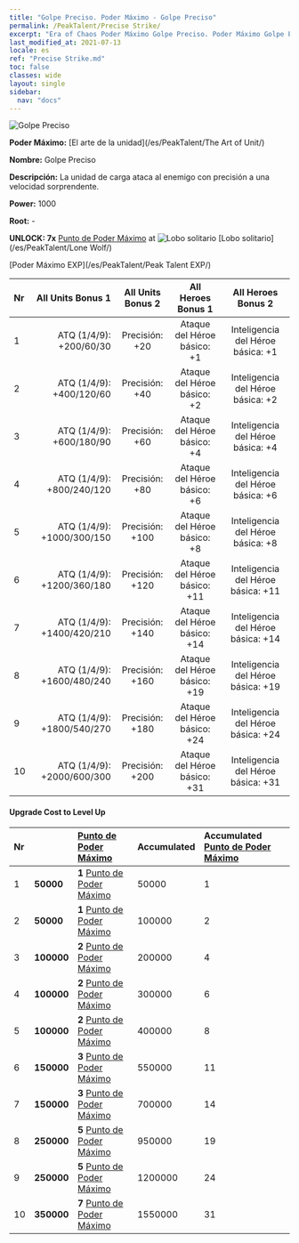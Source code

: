 ```yaml
---
title: "Golpe Preciso. Poder Máximo - Golpe Preciso"
permalink: /PeakTalent/Precise Strike/
excerpt: "Era of Chaos Poder Máximo Golpe Preciso. Poder Máximo Golpe Preciso. Golpe Preciso"
last_modified_at: 2021-07-13
locale: es
ref: "Precise Strike.md"
toc: false
classes: wide
layout: single
sidebar:
  nav: "docs"
---
```


  ![Golpe Preciso](/images/pt/talent_2002.png)

  **Poder Máximo:** [El arte de la unidad](/es/PeakTalent/The Art of Unit/)

  **Nombre:** Golpe Preciso

  **Descripción:** La unidad de carga ataca al enemigo con precisión a una velocidad sorprendente.

  **Power:** 1000

  **Root:** -

  **UNLOCK: 7x** [Punto de Poder Máximo](/ItemsES/con_934/) at ![Lobo solitario](/images/pt/talent_2001.png) [Lobo solitario](/es/PeakTalent/Lone Wolf/)

  [Poder Máximo EXP](/es/PeakTalent/Peak Talent EXP/)

  | Nr | All Units Bonus 1 | All Units Bonus 2 | All Heroes Bonus 1 | All Heroes Bonus 2 |
  |:---|--------------:|:-------------:|:-------------:|:-------------:|
  | 1 | ATQ (1/4/9): +200/60/30 | Precisión: +20 | Ataque del Héroe básico: +1 | Inteligencia del Héroe básica: +1 |
  | 2 | ATQ (1/4/9): +400/120/60 | Precisión: +40 | Ataque del Héroe básico: +2 | Inteligencia del Héroe básica: +2 |
  | 3 | ATQ (1/4/9): +600/180/90 | Precisión: +60 | Ataque del Héroe básico: +4 | Inteligencia del Héroe básica: +4 |
  | 4 | ATQ (1/4/9): +800/240/120 | Precisión: +80 | Ataque del Héroe básico: +6 | Inteligencia del Héroe básica: +6 |
  | 5 | ATQ (1/4/9): +1000/300/150 | Precisión: +100 | Ataque del Héroe básico: +8 | Inteligencia del Héroe básica: +8 |
  | 6 | ATQ (1/4/9): +1200/360/180 | Precisión: +120 | Ataque del Héroe básico: +11 | Inteligencia del Héroe básica: +11 |
  | 7 | ATQ (1/4/9): +1400/420/210 | Precisión: +140 | Ataque del Héroe básico: +14 | Inteligencia del Héroe básica: +14 |
  | 8 | ATQ (1/4/9): +1600/480/240 | Precisión: +160 | Ataque del Héroe básico: +19 | Inteligencia del Héroe básica: +19 |
  | 9 | ATQ (1/4/9): +1800/540/270 | Precisión: +180 | Ataque del Héroe básico: +24 | Inteligencia del Héroe básica: +24 |
  | 10 | ATQ (1/4/9): +2000/600/300 | Precisión: +200 | Ataque del Héroe básico: +31 | Inteligencia del Héroe básica: +31 |


#### Upgrade Cost to Level Up

  | Nr | <i class="fas fa-coins"/> | [Punto de Poder Máximo](/ItemsES/con_934/) | Accumulated <i class="fas fa-coins"/> | Accumulated [Punto de Poder Máximo](/ItemsES/con_934/) |
  |:---|:--------------|:-------------|:-------------|:-------------|
  | 1 | **50000** | **1** [Punto de Poder Máximo](/ItemsES/con_934/) | 50000 | 1 |
  | 2 | **50000** | **1** [Punto de Poder Máximo](/ItemsES/con_934/) | 100000 | 2 |
  | 3 | **100000** | **2** [Punto de Poder Máximo](/ItemsES/con_934/) | 200000 | 4 |
  | 4 | **100000** | **2** [Punto de Poder Máximo](/ItemsES/con_934/) | 300000 | 6 |
  | 5 | **100000** | **2** [Punto de Poder Máximo](/ItemsES/con_934/) | 400000 | 8 |
  | 6 | **150000** | **3** [Punto de Poder Máximo](/ItemsES/con_934/) | 550000 | 11 |
  | 7 | **150000** | **3** [Punto de Poder Máximo](/ItemsES/con_934/) | 700000 | 14 |
  | 8 | **250000** | **5** [Punto de Poder Máximo](/ItemsES/con_934/) | 950000 | 19 |
  | 9 | **250000** | **5** [Punto de Poder Máximo](/ItemsES/con_934/) | 1200000 | 24 |
  | 10 | **350000** | **7** [Punto de Poder Máximo](/ItemsES/con_934/) | 1550000 | 31 |
